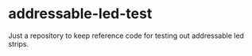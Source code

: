 # addressable-led-test
Just a repository to keep reference code for testing out addressable led strips.

